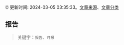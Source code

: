 :alarm_clock: 更新时间: 2024-03-05 03:35:33。[文章来源](/README.md)、[文章分类](/TAGS.md)

## 报告


> 关键字：`报告`、`月报`



